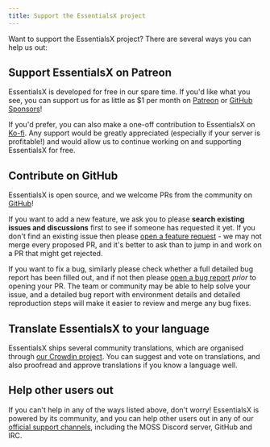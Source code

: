 ```yaml
---
title: Support the EssentialsX project
---
```


Want to support the EssentialsX project? There are several ways you can help us out:

## Support EssentialsX on Patreon

EssentialsX is developed for free in our spare time. If you'd like what you see, you can support us for as little as $1 per month on [Patreon](https://www.patreon.com/essentialsx) or [GitHub Sponsors](https://github.com/sponsors/EssentialsX/)!

If you'd prefer, you can also make a one-off contribution to EssentialsX on [Ko-fi](https://ko-fi.com/essentialsx). Any support would be greatly appreciated (especially if your server is profitable!) and would allow us to continue working on and supporting EssentialsX for free.

## Contribute on GitHub

EssentialsX is open source, and we welcome PRs from the community on [GitHub](https://github.com/EssentialsX/Essentials/)!

If you want to add a new feature, we ask you to please **search existing issues and discussions** first to see if someone has requested it yet. If you don't find an existing issue then please [open a feature request](https://github.com/EssentialsX/Essentials/discussions/new?category=ideas-and-feature-suggestions) - we may not merge every proposed PR, and it's better to ask than to jump in and work on a PR that might get rejected.

If you want to fix a bug, similarly please check whether a full detailed bug report has been filled out, and if not then please [open a bug report](https://github.com/EssentialsX/Essentials/issues/new?assignees=&labels=bug%3A+unconfirmed&template=report-a-bug.yml) *prior* to opening your PR. The team or community may be able to help solve your issue, and a detailed bug report with environment details and detailed reproduction steps will make it easier to review and merge any bug fixes.

## Translate EssentialsX to your language

EssentialsX ships several community translations, which are organised through [our Crowdin project](https://crowdin.com/project/essentialsx-official/). You can suggest and vote on translations, and also proofread and approve translations if you know a language well.

## Help other users out

If you can't help in any of the ways listed above, don't worry! EssentialsX is powered by its community, and you can help other users out in any of our [official support channels](/misc/get-help), including the MOSS Discord server, GitHub and IRC.
